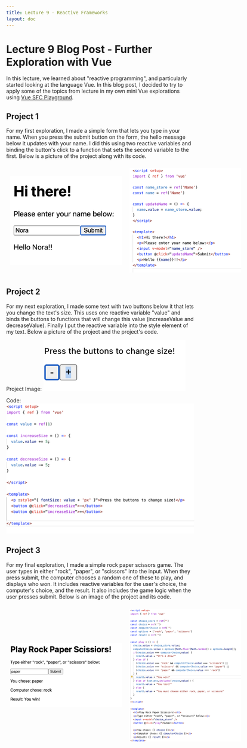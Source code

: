 ```yaml
---
title: Lecture 9 - Reactive Frameworks
layout: doc
---
```


# Lecture 9 Blog Post - Further Exploration with Vue

In this lecture, we learned about "reactive programming", and particularly started looking at the language Vue. In this blog post, I decided to try to apply some of the topics from lecture in my own mini Vue explorations using <a href="https://play.vuejs.org/#eNp9kUFLwzAUx7/KM5cqzBXR0+gGKgP1oKKCl1xG99ZlpklIXuag9Lv7krK5w9it7//7v/SXthP3zo23EcVEVKH2yhEEpOhm0qjWWU/QgccV9LDytoWCq4U00tTWBII2NDBN/LJ4Qq0tfFuvlxfFlTRVORzHB/FA2Dq9IOQJoFrfzLouL/d9VfKUU2VcJNhet3aJeioFcymgZFiVR/tiJCjw61eqGW+CNWzepX0pats6pdG/OVKsJ8UEMklswXa/LzkjH3G0z+s11j8n8k3YpUyKd48B/RalODBa+AZpwPPPV9zx8wGyfdTcPgM/MFgdk+NQe4hmydpHvWz7nL+/Ms1XmO8ITdhfKommZp/7UvA/eTxz9X/d2/Fd3pOmF/0fEx+nNQ==">Vue SFC Playground</a>.

## Project 1

For my first exploration, I made a simple form that lets you type in your name. When you press the submit button on the form, the hello message below it updates with your name. I did this using two reactive variables and binding the button's click to a function that sets the second variable to the first. Below is a picture of the project along with its code.

<div style="display: flex; align-items: center;">
    <img src="/../assets/images/vue1-img.png" alt="vue 1 image" style="width: 300px; margin: 10px;"/>
    <img src="/../assets/images/vue1-code.png" alt="vue 1 code" style="width: 300px; margin: 10px;"/>
</div>

## Project 2

For my next exploration, I made some text with two buttons below it that lets you change the text's size. This uses one reactive variable "value" and binds the buttons to functions that will change this value (increaseValue and decreaseValue). Finally I put the reactive variable into the style element of my text. Below a picture of the project and the project's code.

Project Image:
<img src="/../assets/images/vue2-img2.png" alt="vue 1 image"/>

Code:
<img src="/../assets/images/vue2-code.png" alt="vue code"/>

## Project 3

For my final exploration, I made a simple rock paper scissors game. The user types in either "rock", "paper", or "scissors" into the input. When they press submit, the computer chooses a random one of these to play, and displays who won. It includes reactive variables for the user's choice, the computer's choice, and the result. It also includes the game logic when the user presses submit. Below is an image of the project and its code.

<div style="display: flex; align-items: center;">
    <img src="/../assets/images/vue3-img.png" alt="vue 1 image" style="width: 300px; margin: 10px;"/>
    <img src="/../assets/images/vue3-code.png" alt="vue 1 code" style="width: 300px; margin: 10px;"/>
</div>
